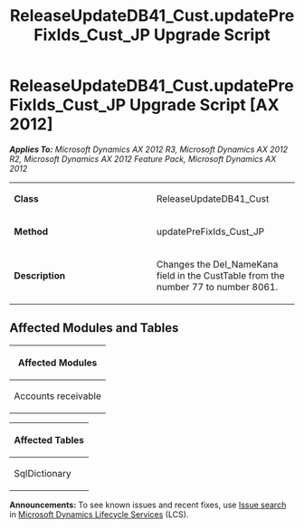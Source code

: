 ﻿---
title: ReleaseUpdateDB41_Cust.updatePreFixIds_Cust_JP Upgrade Script
TOCTitle: ReleaseUpdateDB41_Cust.updatePreFixIds_Cust_JP Upgrade Script
ms:assetid: 8189f166-a3a8-eeb1-d571-8964dae03d03
ms:mtpsurl: https://msdn.microsoft.com/en-us/library/JJ685925(v=AX.60)
ms:contentKeyID: 49709378
ms.date: 05/18/2015
mtps_version: v=AX.60
---

# ReleaseUpdateDB41\_Cust.updatePreFixIds\_Cust\_JP Upgrade Script [AX 2012]


_**Applies To:** Microsoft Dynamics AX 2012 R3, Microsoft Dynamics AX 2012 R2, Microsoft Dynamics AX 2012 Feature Pack, Microsoft Dynamics AX 2012_

<table>
<colgroup>
<col style="width: 50%" />
<col style="width: 50%" />
</colgroup>
<tbody>
<tr class="odd">
<td><p><strong>Class</strong></p></td>
<td><p>ReleaseUpdateDB41_Cust</p></td>
</tr>
<tr class="even">
<td><p><strong>Method</strong></p></td>
<td><p>updatePreFixIds_Cust_JP</p></td>
</tr>
<tr class="odd">
<td><p><strong>Description</strong></p></td>
<td><p>Changes the Del_NameKana field in the CustTable from the number 77 to number 8061.</p></td>
</tr>
</tbody>
</table>


## Affected Modules and Tables

<table>
<colgroup>
<col style="width: 100%" />
</colgroup>
<thead>
<tr class="header">
<th><p>Affected Modules</p></th>
</tr>
</thead>
<tbody>
<tr class="odd">
<td><p>Accounts receivable</p></td>
</tr>
</tbody>
</table>


<table>
<colgroup>
<col style="width: 100%" />
</colgroup>
<thead>
<tr class="header">
<th><p>Affected Tables</p></th>
</tr>
</thead>
<tbody>
<tr class="odd">
<td><p>SqlDictionary</p></td>
</tr>
</tbody>
</table>

  
**Announcements:** To see known issues and recent fixes, use [Issue search](http://go.microsoft.com/fwlink/?linkid=389258) in [Microsoft Dynamics Lifecycle Services](http://go.microsoft.com/fwlink/?linkid=306505) (LCS).


